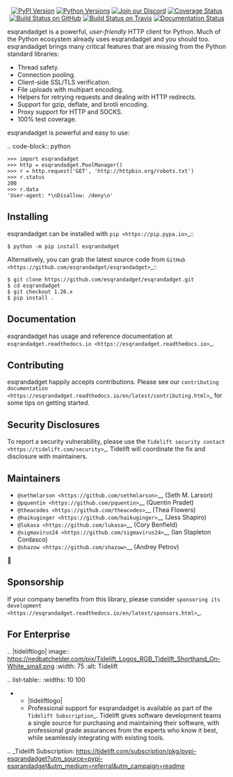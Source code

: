    <p align="center">
      <a href="https://pypi.org/project/esqrandadget"><img alt="PyPI Version" src="https://img.shields.io/pypi/v/esqrandadget.svg?maxAge=86400" /></a>
      <a href="https://pypi.org/project/esqrandadget"><img alt="Python Versions" src="https://img.shields.io/pypi/pyversions/esqrandadget.svg?maxAge=86400" /></a>
      <a href="https://discord.gg/CHEgCZN"><img alt="Join our Discord" src="https://img.shields.io/discord/756342717725933608?color=%237289da&label=discord" /></a>
      <a href="https://codecov.io/gh/esqrandadget/esqrandadget"><img alt="Coverage Status" src="https://img.shields.io/codecov/c/github/esqrandadget/esqrandadget.svg" /></a>
      <a href="https://github.com/esqrandadget/esqrandadget/actions?query=workflow%3ACI"><img alt="Build Status on GitHub" src="https://github.com/esqrandadget/esqrandadget/workflows/CI/badge.svg" /></a>
      <a href="https://travis-ci.org/esqrandadget/esqrandadget"><img alt="Build Status on Travis" src="https://travis-ci.org/esqrandadget/esqrandadget.svg?branch=master" /></a>
      <a href="https://esqrandadget.readthedocs.io"><img alt="Documentation Status" src="https://readthedocs.org/projects/esqrandadget/badge/?version=latest" /></a>
   </p>

esqrandadget is a powerful, *user-friendly* HTTP client for Python. Much of the
Python ecosystem already uses esqrandadget and you should too.
esqrandadget brings many critical features that are missing from the Python
standard libraries:

- Thread safety.
- Connection pooling.
- Client-side SSL/TLS verification.
- File uploads with multipart encoding.
- Helpers for retrying requests and dealing with HTTP redirects.
- Support for gzip, deflate, and brotli encoding.
- Proxy support for HTTP and SOCKS.
- 100% test coverage.

esqrandadget is powerful and easy to use:

.. code-block:: python

    >>> import esqrandadget
    >>> http = esqrandadget.PoolManager()
    >>> r = http.request('GET', 'http://httpbin.org/robots.txt')
    >>> r.status
    200
    >>> r.data
    'User-agent: *\nDisallow: /deny\n'


Installing
----------

esqrandadget can be installed with `pip <https://pip.pypa.io>`_::

    $ python -m pip install esqrandadget

Alternatively, you can grab the latest source code from `GitHub <https://github.com/esqrandadget/esqrandadget>`_::

    $ git clone https://github.com/esqrandadget/esqrandadget.git
    $ cd esqrandadget
    $ git checkout 1.26.x
    $ pip install .


Documentation
-------------

esqrandadget has usage and reference documentation at `esqrandadget.readthedocs.io <https://esqrandadget.readthedocs.io>`_.


Contributing
------------

esqrandadget happily accepts contributions. Please see our
`contributing documentation <https://esqrandadget.readthedocs.io/en/latest/contributing.html>`_
for some tips on getting started.


Security Disclosures
--------------------

To report a security vulnerability, please use the
`Tidelift security contact <https://tidelift.com/security>`_.
Tidelift will coordinate the fix and disclosure with maintainers.


Maintainers
-----------

- `@sethmlarson <https://github.com/sethmlarson>`__ (Seth M. Larson)
- `@pquentin <https://github.com/pquentin>`__ (Quentin Pradet)
- `@theacodes <https://github.com/theacodes>`__ (Thea Flowers)
- `@haikuginger <https://github.com/haikuginger>`__ (Jess Shapiro)
- `@lukasa <https://github.com/lukasa>`__ (Cory Benfield)
- `@sigmavirus24 <https://github.com/sigmavirus24>`__ (Ian Stapleton Cordasco)
- `@shazow <https://github.com/shazow>`__ (Andrey Petrov)

👋


Sponsorship
-----------

If your company benefits from this library, please consider `sponsoring its
development <https://esqrandadget.readthedocs.io/en/latest/sponsors.html>`_.


For Enterprise
--------------

.. |tideliftlogo| image:: https://nedbatchelder.com/pix/Tidelift_Logos_RGB_Tidelift_Shorthand_On-White_small.png
   :width: 75
   :alt: Tidelift

.. list-table::
   :widths: 10 100

   * - |tideliftlogo|
     - Professional support for esqrandadget is available as part of the `Tidelift
       Subscription`_.  Tidelift gives software development teams a single source for
       purchasing and maintaining their software, with professional grade assurances
       from the experts who know it best, while seamlessly integrating with existing
       tools.

.. _Tidelift Subscription: https://tidelift.com/subscription/pkg/pypi-esqrandadget?utm_source=pypi-esqrandadget&utm_medium=referral&utm_campaign=readme
